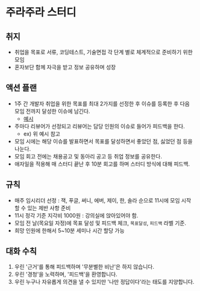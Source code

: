 # 주라주라 스터디

## 취지
- 취업을 목표로 서류, 코딩테스트, 기술면접 각 단계 별로 체계적으로 준비하기 위한 모임
- 혼자보단 함께 자극을 받고 정보 공유하며 성장

## 액션 플랜
- 1주 간 개발자 취업을 위한 목표를 최대 2가지를 선정한 후 이슈를 등록한 후 다음 모임 전까지 달성한 이슈에 남긴다. 
  - [예시](https://github.com/guswns1659/Feedback/issues/1)
- 주마다 리뷰어가 선정되고 리뷰어는 담당 인원의 이슈로 들어가 피드백을 한다. 
  - ex) 위 예시 참고 
- 모임 시에는 해당 이슈를 발표하면서 목표를 달성하면서 좋았던 점, 싫었던 점 등을 나눈다.
- 모임 회고 전에는 채용공고 및 동아리 공고 등 취업 정보를 공유한다.
- 애자일을 적용해 매 스터디 끝난 후 10분 회고를 하며 스터디 방식에 대해 피드백.

## 규칙 
- 매주 임시리더 선정 : 잭, 푸글, 써니, 에버, 제이, 한, 솔라 순으로 11시에 모임 시작할 수 있는 제반 사항 준비
- 11시 정각 기준 지각비 1000원 : 강의실에 앉아있어야 함. 
- 모임 전 날(목요일 자정)에 목표 달성 및 피드백 체크, `목표달성`, `피드백` 라벨 기준. 
- 희망 인원에 한해서 5~10분 세미나 시간 할당 가능

## 대화 수칙

1. 우린 '근거'를 통해 피드백하며 '무분별한 비난'은 하지 않습니다. 
2. 우린 '경청'을 노력하며, '피드백'을 환영합니다. 
3. 우린 누구나 자유롭게 의견을 낼 수 있지만 '나만 정답이다'라는 태도를 지양합니다. 
